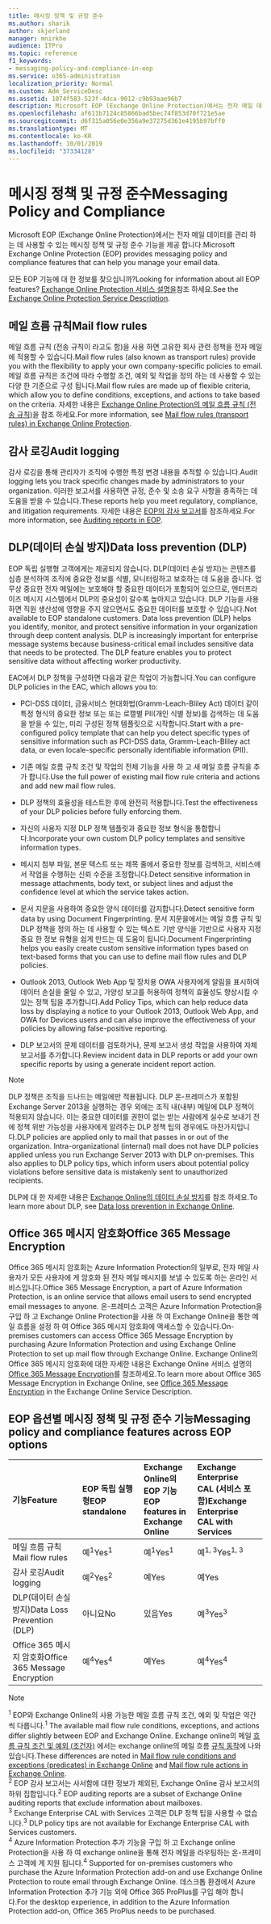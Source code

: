 ```yaml
---
title: 메시징 정책 및 규정 준수
ms.author: sharik
author: skjerland
manager: mnirkhe
audience: ITPro
ms.topic: reference
f1_keywords:
- messaging-policy-and-compliance-in-eop
ms.service: o365-administration
localization_priority: Normal
ms.custom: Adm_ServiceDesc
ms.assetid: 1074f583-523f-4dca-9012-c9b93aae96b7
description: Microsoft EOP (Exchange Online Protection)에서는 전자 메일 데이터를 관리 하는 데 사용할 수 있는 메시징 정책 및 규정 준수 기능을 제공 합니다.
ms.openlocfilehash: af611b7124c85866bad5bec74f853d70f721e5ae
ms.sourcegitcommit: d6f315a056e0e356a9e37275d361e4195b97bff0
ms.translationtype: MT
ms.contentlocale: ko-KR
ms.lasthandoff: 10/01/2019
ms.locfileid: "37334128"
---
```

# <a name="messaging-policy-and-compliance"></a><span data-ttu-id="65cf2-103">메시징 정책 및 규정 준수</span><span class="sxs-lookup"><span data-stu-id="65cf2-103">Messaging Policy and Compliance</span></span>

<span data-ttu-id="65cf2-104">Microsoft EOP (Exchange Online Protection)에서는 전자 메일 데이터를 관리 하는 데 사용할 수 있는 메시징 정책 및 규정 준수 기능을 제공 합니다.</span><span class="sxs-lookup"><span data-stu-id="65cf2-104">Microsoft Exchange Online Protection (EOP) provides messaging policy and compliance features that can help you manage your email data.</span></span>

<span data-ttu-id="65cf2-105">모든 EOP 기능에 대 한 정보를 찾으십니까?</span><span class="sxs-lookup"><span data-stu-id="65cf2-105">Looking for information about all EOP features?</span></span> <span data-ttu-id="65cf2-106">[Exchange Online Protection 서비스 설명을](exchange-online-protection-service-description.md)참조 하세요.</span><span class="sxs-lookup"><span data-stu-id="65cf2-106">See the [Exchange Online Protection Service Description](exchange-online-protection-service-description.md).</span></span>

## <a name="mail-flow-rules"></a><span data-ttu-id="65cf2-107">메일 흐름 규칙</span><span class="sxs-lookup"><span data-stu-id="65cf2-107">Mail flow rules</span></span>

<span data-ttu-id="65cf2-108">메일 흐름 규칙 (전송 규칙이 라고도 함)을 사용 하면 고유한 회사 관련 정책을 전자 메일에 적용할 수 있습니다.</span><span class="sxs-lookup"><span data-stu-id="65cf2-108">Mail flow rules (also known as transport rules) provide you with the flexibility to apply your own company-specific policies to email.</span></span> <span data-ttu-id="65cf2-109">메일 흐름 규칙은 조건에 따라 수행할 조건, 예외 및 작업을 정의 하는 데 사용할 수 있는 다양 한 기준으로 구성 됩니다.</span><span class="sxs-lookup"><span data-stu-id="65cf2-109">Mail flow rules are made up of flexible criteria, which allow you to define conditions, exceptions, and actions to take based on the criteria.</span></span> <span data-ttu-id="65cf2-110">자세한 내용은 [Exchange Online Protection의 메일 흐름 규칙 (전송 규칙)](https://docs.microsoft.com/microsoft-365/security/office-365-security/mail-flow-rules-transport-rules-0)을 참조 하세요.</span><span class="sxs-lookup"><span data-stu-id="65cf2-110">For more information, see [Mail flow rules (transport rules) in Exchange Online Protection](https://docs.microsoft.com/microsoft-365/security/office-365-security/mail-flow-rules-transport-rules-0).</span></span>

## <a name="audit-logging"></a><span data-ttu-id="65cf2-111">감사 로깅</span><span class="sxs-lookup"><span data-stu-id="65cf2-111">Audit logging</span></span>

<span data-ttu-id="65cf2-112">감사 로깅을 통해 관리자가 조직에 수행한 특정 변경 내용을 추적할 수 있습니다.</span><span class="sxs-lookup"><span data-stu-id="65cf2-112">Audit logging lets you track specific changes made by administrators to your organization.</span></span> <span data-ttu-id="65cf2-113">이러한 보고서를 사용하면 규정, 준수 및 소송 요구 사항을 충족하는 데 도움을 받을 수 있습니다.</span><span class="sxs-lookup"><span data-stu-id="65cf2-113">These reports help you meet regulatory, compliance, and litigation requirements.</span></span> <span data-ttu-id="65cf2-114">자세한 내용은 [EOP의 감사 보고서](https://docs.microsoft.com/microsoft-365/security/office-365-security/auditing-reports-in-eop)를 참조하세요.</span><span class="sxs-lookup"><span data-stu-id="65cf2-114">For more information, see [Auditing reports in EOP](https://docs.microsoft.com/microsoft-365/security/office-365-security/auditing-reports-in-eop).</span></span>

## <a name="data-loss-prevention-dlp"></a><span data-ttu-id="65cf2-115">DLP(데이터 손실 방지)</span><span class="sxs-lookup"><span data-stu-id="65cf2-115">Data loss prevention (DLP)</span></span>

<span data-ttu-id="65cf2-p104">EOP 독립 실행형 고객에게는 제공되지 않습니다. DLP(데이터 손실 방지)는 콘텐츠를 심층 분석하여 조직에 중요한 정보를 식별, 모니터링하고 보호하는 데 도움을 줍니다. 업무상 중요한 전자 메일에는 보호해야 할 중요한 데이터가 포함되어 있으므로, 엔터프라이즈 메시지 시스템에서 DLP의 중요성이 갈수록 높아지고 있습니다. DLP 기능을 사용하면 직원 생산성에 영향을 주지 않으면서도 중요한 데이터를 보호할 수 있습니다.</span><span class="sxs-lookup"><span data-stu-id="65cf2-p104">Not available to EOP standalone customers. Data loss prevention (DLP) helps you identify, monitor, and protect sensitive information in your organization through deep content analysis. DLP is increasingly important for enterprise message systems because business-critical email includes sensitive data that needs to be protected. The DLP feature enables you to protect sensitive data without affecting worker productivity.</span></span>

<span data-ttu-id="65cf2-120">EAC에서 DLP 정책을 구성하면 다음과 같은 작업이 가능합니다.</span><span class="sxs-lookup"><span data-stu-id="65cf2-120">You can configure DLP policies in the EAC, which allows you to:</span></span>

- <span data-ttu-id="65cf2-121">PCI-DSS 데이터, 금융서비스 현대화법(Gramm-Leach-Bliley Act) 데이터 같이 특정 형식의 중요한 정보 또는 또는 로캘별 PII(개인 식별 정보)를 검색하는 데 도움을 받을 수 있는, 미리 구성된 정책 템플릿으로 시작합니다.</span><span class="sxs-lookup"><span data-stu-id="65cf2-121">Start with a pre-configured policy template that can help you detect specific types of sensitive information such as PCI-DSS data, Gramm-Leach-Bliley act data, or even locale-specific personally identifiable information (PII).</span></span>

- <span data-ttu-id="65cf2-122">기존 메일 흐름 규칙 조건 및 작업의 전체 기능을 사용 하 고 새 메일 흐름 규칙을 추가 합니다.</span><span class="sxs-lookup"><span data-stu-id="65cf2-122">Use the full power of existing mail flow rule criteria and actions and add new mail flow rules.</span></span>

- <span data-ttu-id="65cf2-123">DLP 정책의 효율성을 테스트한 후에 완전히 적용합니다.</span><span class="sxs-lookup"><span data-stu-id="65cf2-123">Test the effectiveness of your DLP policies before fully enforcing them.</span></span>

- <span data-ttu-id="65cf2-124">자신의 사용자 지정 DLP 정책 템플릿과 중요한 정보 형식을 통합합니다.</span><span class="sxs-lookup"><span data-stu-id="65cf2-124">Incorporate your own custom DLP policy templates and sensitive information types.</span></span>

- <span data-ttu-id="65cf2-125">메시지 첨부 파일, 본문 텍스트 또는 제목 줄에서 중요한 정보를 검색하고, 서비스에서 작업을 수행하는 신뢰 수준을 조정합니다.</span><span class="sxs-lookup"><span data-stu-id="65cf2-125">Detect sensitive information in message attachments, body text, or subject lines and adjust the confidence level at which the service takes action.</span></span>

- <span data-ttu-id="65cf2-126">문서 지문을 사용하여 중요한 양식 데이터를 감지합니다.</span><span class="sxs-lookup"><span data-stu-id="65cf2-126">Detect sensitive form data by using Document Fingerprinting.</span></span> <span data-ttu-id="65cf2-127">문서 지문을에서는 메일 흐름 규칙 및 DLP 정책을 정의 하는 데 사용할 수 있는 텍스트 기반 양식을 기반으로 사용자 지정 중요 한 정보 유형을 쉽게 만드는 데 도움이 됩니다.</span><span class="sxs-lookup"><span data-stu-id="65cf2-127">Document Fingerprinting helps you easily create custom sensitive information types based on text-based forms that you can use to define mail flow rules and DLP policies.</span></span>

- <span data-ttu-id="65cf2-128">Outlook 2013, Outlook Web App 및 장치용 OWA 사용자에게 알림을 표시하여 데이터 손실을 줄일 수 있고, 가양성 보고를 허용하여 정책의 효율성도 향상시킬 수 있는 정책 팁을 추가합니다.</span><span class="sxs-lookup"><span data-stu-id="65cf2-128">Add Policy Tips, which can help reduce data loss by displaying a notice to your Outlook 2013, Outlook Web App, and OWA for Devices users and can also improve the effectiveness of your policies by allowing false-positive reporting.</span></span>

- <span data-ttu-id="65cf2-129">DLP 보고서의 문제 데이터를 검토하거나, 문제 보고서 생성 작업을 사용하여 자체 보고서를 추가합니다.</span><span class="sxs-lookup"><span data-stu-id="65cf2-129">Review incident data in DLP reports or add your own specific reports by using a generate incident report action.</span></span>

> [!NOTE]
> <span data-ttu-id="65cf2-p106">DLP 정책은 조직을 드나드는 메일에만 적용됩니다. DLP 온-프레미스가 포함된 Exchange Server 2013을 실행하는 경우 외에는 조직 내(내부) 메일에 DLP 정책이 적용되지 않습니다. 이는 중요한 데이터를 권한이 없는 받는 사람에게 실수로 보내기 전에 정책 위반 가능성을 사용자에게 알려주는 DLP 정책 팁의 경우에도 마찬가지입니다.</span><span class="sxs-lookup"><span data-stu-id="65cf2-p106">DLP policies are applied only to mail that passes in or out of the organization. Intra-organizational (internal) mail does not have DLP policies applied unless you run Exchange Server 2013 with DLP on-premises. This also applies to DLP policy tips, which inform users about potential policy violations before sensitive data is mistakenly sent to unauthorized recipients.</span></span>

<span data-ttu-id="65cf2-133">DLP에 대 한 자세한 내용은 [Exchange Online의 데이터 손실 방지](https://docs.microsoft.com/exchange/security-and-compliance/data-loss-prevention/data-loss-prevention)를 참조 하세요.</span><span class="sxs-lookup"><span data-stu-id="65cf2-133">To learn more about DLP, see [Data loss prevention in Exchange Online](https://docs.microsoft.com/exchange/security-and-compliance/data-loss-prevention/data-loss-prevention).</span></span>

## <a name="office-365-message-encryption"></a><span data-ttu-id="65cf2-134">Office 365 메시지 암호화</span><span class="sxs-lookup"><span data-stu-id="65cf2-134">Office 365 Message Encryption</span></span>

<span data-ttu-id="65cf2-135">Office 365 메시지 암호화는 Azure Information Protection의 일부로, 전자 메일 사용자가 모든 사용자에 게 암호화 된 전자 메일 메시지를 보낼 수 있도록 하는 온라인 서비스입니다.</span><span class="sxs-lookup"><span data-stu-id="65cf2-135">Office 365 Message Encryption, a part of Azure Information Protection, is an online service that allows email users to send encrypted email messages to anyone.</span></span> <span data-ttu-id="65cf2-136">온-프레미스 고객은 Azure Information Protection을 구입 하 고 Exchange Online Protection을 사용 하 여 Exchange Online을 통한 메일 흐름을 설정 하 여 Office 365 메시지 암호화에 액세스할 수 있습니다.</span><span class="sxs-lookup"><span data-stu-id="65cf2-136">On-premises customers can access Office 365 Message Encryption by purchasing Azure Information Protection and using Exchange Online Protection to set up mail flow through Exchange Online.</span></span> <span data-ttu-id="65cf2-137">Exchange Online의 Office 365 메시지 암호화에 대한 자세한 내용은 Exchange Online 서비스 설명의 [Office 365 Message Encryption](../exchange-online-service-description/message-policy-and-compliance.md#office-365-message-encryption)를 참조하세요.</span><span class="sxs-lookup"><span data-stu-id="65cf2-137">To learn more about Office 365 Message Encryption in Exchange Online, see [Office 365 Message Encryption](../exchange-online-service-description/message-policy-and-compliance.md#office-365-message-encryption) in the Exchange Online Service Description.</span></span>

## <a name="messaging-policy-and-compliance-features-across-eop-options"></a><span data-ttu-id="65cf2-138">EOP 옵션별 메시징 정책 및 규정 준수 기능</span><span class="sxs-lookup"><span data-stu-id="65cf2-138">Messaging policy and compliance features across EOP options</span></span>

|<span data-ttu-id="65cf2-139">**기능**</span><span class="sxs-lookup"><span data-stu-id="65cf2-139">**Feature**</span></span>|<span data-ttu-id="65cf2-140">**EOP 독립 실행형**</span><span class="sxs-lookup"><span data-stu-id="65cf2-140">**EOP standalone**</span></span>|<span data-ttu-id="65cf2-141">**Exchange Online의 <br/> EOP 기능**</span><span class="sxs-lookup"><span data-stu-id="65cf2-141">**EOP features in <br/> Exchange Online**</span></span>|<span data-ttu-id="65cf2-142">**Exchange Enterprise <br/> CAL (서비스 포함)**</span><span class="sxs-lookup"><span data-stu-id="65cf2-142">**Exchange Enterprise <br/> CAL with Services**</span></span>|
|:-----|:-----|:-----|:-----|
|<span data-ttu-id="65cf2-143">메일 흐름 규칙</span><span class="sxs-lookup"><span data-stu-id="65cf2-143">Mail flow rules</span></span>|<span data-ttu-id="65cf2-144">예<sup>1</sup></span><span class="sxs-lookup"><span data-stu-id="65cf2-144">Yes<sup>1</sup></span></span>|<span data-ttu-id="65cf2-145">예<sup>1</sup></span><span class="sxs-lookup"><span data-stu-id="65cf2-145">Yes<sup>1</sup></span></span>|<span data-ttu-id="65cf2-146">예<sup>1, 3</sup></span><span class="sxs-lookup"><span data-stu-id="65cf2-146">Yes<sup>1, 3</sup></span></span>|
|<span data-ttu-id="65cf2-147">감사 로깅</span><span class="sxs-lookup"><span data-stu-id="65cf2-147">Audit logging</span></span>|<span data-ttu-id="65cf2-148">예<sup>2</sup></span><span class="sxs-lookup"><span data-stu-id="65cf2-148">Yes<sup>2</sup></span></span>|<span data-ttu-id="65cf2-149">예</span><span class="sxs-lookup"><span data-stu-id="65cf2-149">Yes</span></span>|<span data-ttu-id="65cf2-150">예</span><span class="sxs-lookup"><span data-stu-id="65cf2-150">Yes</span></span>|
|<span data-ttu-id="65cf2-151">DLP(데이터 손실 방지)</span><span class="sxs-lookup"><span data-stu-id="65cf2-151">Data Loss Prevention (DLP)</span></span>|<span data-ttu-id="65cf2-152">아니요</span><span class="sxs-lookup"><span data-stu-id="65cf2-152">No</span></span>|<span data-ttu-id="65cf2-153">있음</span><span class="sxs-lookup"><span data-stu-id="65cf2-153">Yes</span></span>|<span data-ttu-id="65cf2-154">예<sup>3</sup></span><span class="sxs-lookup"><span data-stu-id="65cf2-154">Yes<sup>3</sup></span></span>|
|<span data-ttu-id="65cf2-155">Office 365 메시지 암호화</span><span class="sxs-lookup"><span data-stu-id="65cf2-155">Office 365 Message Encryption</span></span>|<span data-ttu-id="65cf2-156">예<sup>4</sup></span><span class="sxs-lookup"><span data-stu-id="65cf2-156">Yes<sup>4</sup></span></span>|<span data-ttu-id="65cf2-157">예</span><span class="sxs-lookup"><span data-stu-id="65cf2-157">Yes</span></span>|<span data-ttu-id="65cf2-158">예<sup>4</sup></span><span class="sxs-lookup"><span data-stu-id="65cf2-158">Yes<sup>4</sup></span></span>|

> [!NOTE]
> <span data-ttu-id="65cf2-159"><sup>1</sup> EOP와 Exchange Online의 사용 가능한 메일 흐름 규칙 조건, 예외 및 작업은 약간씩 다릅니다.</span><span class="sxs-lookup"><span data-stu-id="65cf2-159"><sup>1</sup> The available mail flow rule conditions, exceptions, and actions differ slightly between EOP and Exchange Online.</span></span> <span data-ttu-id="65cf2-160">Exchange online의 메일 [흐름 규칙 조건 및 예외 (조건자)](https://docs.microsoft.com/Exchange/security-and-compliance/mail-flow-rules/conditions-and-exceptions) 에서는 exchange online의 메일 흐름 [규칙 동작](https://docs.microsoft.com/Exchange/security-and-compliance/mail-flow-rules/mail-flow-rule-actions)에 나와 있습니다.</span><span class="sxs-lookup"><span data-stu-id="65cf2-160">These differences are noted in [Mail flow rule conditions and exceptions (predicates) in Exchange Online](https://docs.microsoft.com/Exchange/security-and-compliance/mail-flow-rules/conditions-and-exceptions) and [Mail flow rule actions in Exchange Online](https://docs.microsoft.com/Exchange/security-and-compliance/mail-flow-rules/mail-flow-rule-actions).</span></span> <br/>
> <span data-ttu-id="65cf2-161"><sup>2</sup> EOP 감사 보고서는 사서함에 대한 정보가 제외된, Exchange Online 감사 보고서의 하위 집합입니다.</span><span class="sxs-lookup"><span data-stu-id="65cf2-161"><sup>2</sup> EOP auditing reports are a subset of Exchange Online auditing reports that exclude information about mailboxes.</span></span> <br/>
> <span data-ttu-id="65cf2-162"><sup>3</sup> Exchange Enterprise CAL with Services 고객은 DLP 정책 팁을 사용할 수 없습니다.</span><span class="sxs-lookup"><span data-stu-id="65cf2-162"><sup>3</sup> DLP policy tips are not available for Exchange Enterprise CAL with Services customers.</span></span> <br/>
> <span data-ttu-id="65cf2-163"><sup>4</sup> Azure Information Protection 추가 기능을 구입 하 고 Exchange online Protection을 사용 하 여 exchange online을 통해 전자 메일을 라우팅하는 온-프레미스 고객에 게 지원 됩니다.</span><span class="sxs-lookup"><span data-stu-id="65cf2-163"><sup>4</sup> Supported for on-premises customers who purchase the Azure Information Protection add-on and use Exchange Online Protection to route email through Exchange Online.</span></span> <span data-ttu-id="65cf2-164">데스크톱 환경에서 Azure Information Protection 추가 기능 외에 Office 365 ProPlus를 구입 해야 합니다.</span><span class="sxs-lookup"><span data-stu-id="65cf2-164">For the desktop experience, in addition to the Azure Information Protection add-on, Office 365 ProPlus needs to be purchased.</span></span> <br/>
